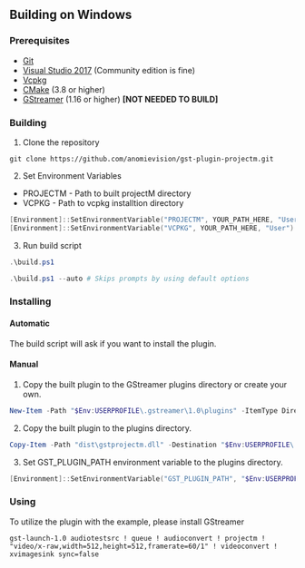 ## Building on Windows

### Prerequisites

* [Git](https://git-scm.com/download/win)
* [Visual Studio 2017](https://www.visualstudio.com/downloads/) (Community edition is fine)
* [Vcpkg](https://github.com/Microsoft/vcpkg)
* [CMake](https://cmake.org/download/) (3.8 or higher)
* [GStreamer](https://gstreamer.freedesktop.org/download/) (1.16 or higher) **[NOT NEEDED TO BUILD]**

### Building

1. Clone the repository

```
git clone https://github.com/anomievision/gst-plugin-projectm.git
``` 

2. Set Environment Variables

- PROJECTM - Path to built projectM directory
- VCPKG - Path to vcpkg installtion directory

```powershell
[Environment]::SetEnvironmentVariable("PROJECTM", YOUR_PATH_HERE, "User")
[Environment]::SetEnvironmentVariable("VCPKG", YOUR_PATH_HERE, "User")
```

3. Run build script

```powershell
.\build.ps1

.\build.ps1 --auto # Skips prompts by using default options
```

### Installing

#### Automatic
The build script will ask if you want to install the plugin.

#### Manual
1. Copy the built plugin to the GStreamer plugins directory or create your own.

```powershell
New-Item -Path "$Env:USERPROFILE\.gstreamer\1.0\plugins" -ItemType Directory | Out-Null
```

2. Copy the built plugin to the plugins directory.

```powershell
Copy-Item -Path "dist\gstprojectm.dll" -Destination "$Env:USERPROFILE\.gstreamer\1.0\plugins\gstprojectm.dll" -Force
```

3. Set GST_PLUGIN_PATH environment variable to the plugins directory.

```powershell
[Environment]::SetEnvironmentVariable("GST_PLUGIN_PATH", "$Env:USERPROFILE\.gstreamer\1.0\plugins", "User")
```

### Using

To utilize the plugin with the example, please install GStreamer

```
gst-launch-1.0 audiotestsrc ! queue ! audioconvert ! projectm ! "video/x-raw,width=512,height=512,framerate=60/1" ! videoconvert ! xvimagesink sync=false
```